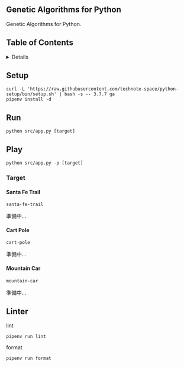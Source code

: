 ## Genetic Algorithms for Python

Genetic Algorithms for Python.

## Table of Contents

<!-- START doctoc generated TOC please keep comment here to allow auto update -->
<!-- DON'T EDIT THIS SECTION, INSTEAD RE-RUN doctoc TO UPDATE -->
<details>
<summary>Details</summary>

- [Setup](#setup)
- [Run](#run)
- [Play](#play)
  - [Target](#target)
- [Linter](#linter)

</details>
<!-- END doctoc generated TOC please keep comment here to allow auto update -->

## Setup
```shell script
curl -L 'https://raw.githubusercontent.com/technote-space/python-setup/bin/setup.sh' | bash -s -- 3.7.7 ga
pipenv install -d
```

## Run
```shell script
python src/app.py [target]
```

## Play
```shell script
python src/app.py -p [target]
```

### Target
#### Santa Fe Trail
`santa-fe-trail`

準備中...

#### Cart Pole
`cart-pole`

準備中...

#### Mountain Car
`mountain-car`

準備中...


## Linter
lint
```shell script
pipenv run lint
```

format
```shell script
pipenv run format
```
